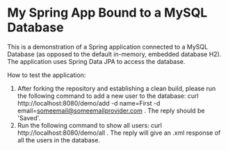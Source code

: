 # My Spring App Bound to a MySQL Database
This is a demonstration of a Spring application connected to a MySQL Database (as opposed to the default in-memory, embedded database H2). The application uses Spring Data JPA to access the database.

How to test the application:
1. After forking the repository and establishing a clean build, please run the following command to add a new user to the database: curl http://localhost:8080/demo/add -d name=First -d email=someemail@someemailprovider.com . The reply should be 'Saved'.
2. Run the following command to show all users: curl http://localhost:8080/demo/all . The reply will give an .xml response of all the users in the database.
